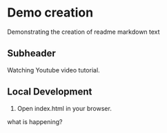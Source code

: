 # Demo creation 

Demonstrating the creation of readme markdown text

## Subheader

Watching Youtube video tutorial.

## Local Development

1. Open index.html in your browser.

what is happening?


